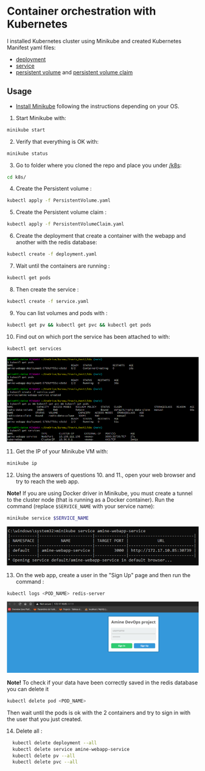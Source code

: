 # Container orchestration with Kubernetes

I installed Kubernetes cluster using Minikube and created Kubernetes Manifest yaml files:
  - [deployment](/k8s/deployment.yaml)
  - [service](/k8s/service.yaml)
  - [persistent volume](/k8s/PersistentVolume.yaml) and [persistent volume claim](/k8s/PersistentVolumeClaim.yaml)

## Usage

- [Install Minikube](https://kubernetes.io/docs/tasks/tools/install-minikube/) following the instructions depending on your OS.

1. Start Minikube with:
  ```bash
  minikube start
  ```

2. Verify that everything is OK with:
  ```bash
  minikube status
  ```

3. Go to folder where you cloned the repo and place you under [/k8s](/k8s):
  ```bash
  cd k8s/
  ```

4. Create the Persistent volume :
  ```bash
  kubectl apply -f PersistentVolume.yaml
  ```

5. Create the Persistent volume claim :
  ```bash
  kubectl apply -f PersistentVolumeClaim.yaml
  ```

6. Create the deployment that create a container with the webapp and another with the redis database:
  ```bash
  kubectl create -f deployment.yaml
  ```

7. Wait until the containers are running :
  ```bash
  kubectl get pods
  ```

8. Then create the service :
  ```bash
  kubectl create -f service.yaml
  ```

9. You can list volumes and pods with :
  ```bash
  kubectl get pv && kubectl get pvc && kubectl get pods
  ```

10. Find out on which port the service has been attached to with:
   ```bash
   kubectl get services
   ```

![Alt text](../img/K8s_output_1-3.PNG?raw=true "K8s output 1/3")


11. Get the IP of your Minikube VM with:
   ```bash
   minikube ip
   ```
12. Using the answers of questions 10. and 11., open your web browser and try to reach the web app.

**Note!** If you are using Docker driver in Minikube, you must create a tunnel to the cluster node (that is running as a Docker container). Run the command (replace `$SERVICE_NAME` with your service name):

```bash
minikube service $SERVICE_NAME
```

![Alt text](../img/K8s_output_2-3.PNG?raw=true "K8s output 2/3")


13. On the web app, create a user in the "Sign Up" page and then run the command :
  ```bash
  kubectl logs <POD_NAME> redis-server
  ```

![Alt text](../img/K8s_output_3-3.PNG?raw=true "K8s output 3/3")

**Note!** To check if your data have been correctly saved in the redis database you can delete it 
```bash
kubectl delete pod <POD_NAME>
```
Then wait until the pods is ok with the 2 containers and try to sign in with the user that you just created. 

14. Delete all :
```bash
  kubectl delete deployment --all
  kubectl delete service amine-webapp-service
  kubectl delete pv --all
  kubectl delete pvc --all
  ```
